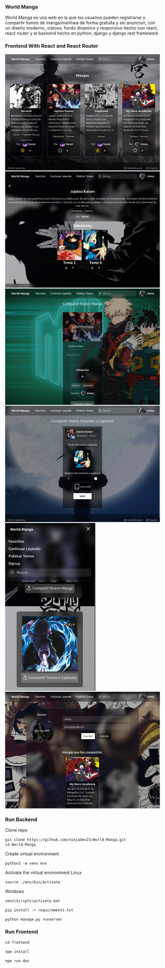 ### World Manga
World Manga es una web en la que los usuarios pueden registrarse y compartir tomos de manga/manhwa de forma gratuita y sin anuncion, con un diseño moderno, vistoso, fondo dinamico y responsivo hecho con react, react router y el backend hecho en python, django y django rest framework

### Frontend With React and React Router
![Example](/ScreenshotOne.png)
![Example](/ScreenshotTwo.png)
![Example](/ScreenshotThree.png)
![Example](/ScreenshotFour.png)
![Example](/ScreenshotFive.png)
![Example](/ScreenshotSix.png)

### Run Backend
Clone repo
```
git clone https://github.com/ninjadev23/World-Manga.git
cd World-Manga
```
Create virtual environment
```
python3 -m venv env
```
Activate the virtual environment
Linux
```
source ./env/bin/activate
```
Windows 
```
venv\Scripts\activate.bat
```
```
pip install -r requirements.txt
```
```
python manage.py runserver
```

### Run Frontend
```
cd frontend
```
```
npm install
```
```
npm run dev
```